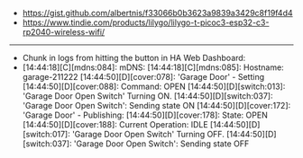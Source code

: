 - https://gist.github.com/albertnis/f33066b0b3623a9839a3429c8f19f4d4
- https://www.tindie.com/products/lilygo/lilygo-t-picoc3-esp32-c3-rp2040-wireless-wifi/
- ---
- Chunk in logs from hitting the button in HA Web Dashboard:
- [14:44:18][C][mdns:084]: mDNS:
  [14:44:18][C][mdns:085]:   Hostname: garage-211222
  [14:44:50][D][cover:078]: 'Garage Door' - Setting
  [14:44:50][D][cover:088]:   Command: OPEN
  [14:44:50][D][switch:013]: 'Garage Door Open Switch' Turning ON.
  [14:44:50][D][switch:037]: 'Garage Door Open Switch': Sending state ON
  [14:44:50][D][cover:172]: 'Garage Door' - Publishing:
  [14:44:50][D][cover:178]:   State: OPEN
  [14:44:50][D][cover:188]:   Current Operation: IDLE
  [14:44:50][D][switch:017]: 'Garage Door Open Switch' Turning OFF.
  [14:44:50][D][switch:037]: 'Garage Door Open Switch': Sending state OFF